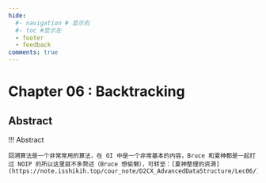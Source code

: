 ```yaml
---
hide:
  #- navigation # 显示右
  #- toc #显示左
  - footer
  - feedback
comments: true
--- 
```


# Chapter 06 : Backtracking

## Abstract

!!! Abstract

	回溯算法是一个非常常用的算法，在 OI 中是一个非常基本的内容，Bruce 和夏神都是一起打过 NOIP 的所以这里就不多赘述（Bruce 想偷懒），可转至：[夏神整理的资源](https://note.isshikih.top/cour_note/D2CX_AdvancedDataStructure/Lec06/)